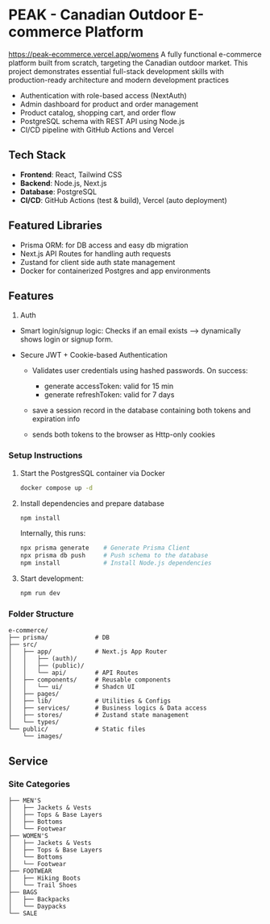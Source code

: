 # PEAK - Canadian Outdoor E-commerce Platform

https://peak-ecommerce.vercel.app/womens
A fully functional e-commerce platform built from scratch, targeting the Canadian outdoor market. This project demonstrates essential full-stack development skills with production-ready architecture and modern development practices

- Authentication with role-based access (NextAuth)
- Admin dashboard for product and order management
- Product catalog, shopping cart, and order flow
- PostgreSQL schema with REST API using Node.js
- CI/CD pipeline with GitHub Actions and Vercel


## Tech Stack
- **Frontend**: React, Tailwind CSS  
- **Backend**: Node.js, Next.js  
- **Database**: PostgreSQL  
- **CI/CD**: GitHub Actions (test & build), Vercel (auto deployment)


## Featured Libraries
- Prisma ORM: for DB access and easy db migration
- Next.js API Routes for handling auth requests
- Zustand for client side auth state management
- Docker for containerized Postgres and app environments


## Features
1. Auth
- Smart login/signup logic: Checks if an email exists --> dynamically shows login or signup form.

- Secure JWT + Cookie-based Authentication
  - Validates user credentials using hashed passwords. 
    On success:
    - generate accessToken: valid for 15 min
    - generate refreshToken: valid for 7 days

  - save a session record in the database containing both tokens and expiration info
  - sends both tokens to the browser as Http-only cookies


### Setup Instructions
1. Start the PostgresSQL container via Docker
    ```bash
    docker compose up -d
    ```

2. Install dependencies and prepare database
    ```bash
    npm install
    ```

    Internally, this runs:
    ```bash
    npx prisma generate    # Generate Prisma Client
    npx prisma db push     # Push schema to the database
    npm install            # Install Node.js dependencies
    ```

3. Start development:
    ```bash
    npm run dev
    ```

### Folder Structure
```text
e-commerce/
├── prisma/             # DB
├── src/
│   ├── app/            # Next.js App Router
│   │   ├── (auth)/
│   │   ├── (public)/
│   │   └── api/        # API Routes
│   ├── components/     # Reusable components
│   │   └── ui/         # Shadcn UI
│   ├── pages/
│   ├── lib/            # Utilities & Configs   
│   ├── services/       # Business logics & Data access
│   ├── stores/         # Zustand state management
│   └── types/
└── public/             # Static files
    └── images/
```

## Service

### Site Categories
```text
├── MEN'S
│   ├── Jackets & Vests
│   ├── Tops & Base Layers  
│   ├── Bottoms
│   └── Footwear
├── WOMEN'S
│   ├── Jackets & Vests
│   ├── Tops & Base Layers
│   └── Bottoms
│   └── Footwear
├── FOOTWEAR
│   ├── Hiking Boots
│   └── Trail Shoes
├── BAGS
│   ├── Backpacks
│   └── Daypacks
└── SALE
```
